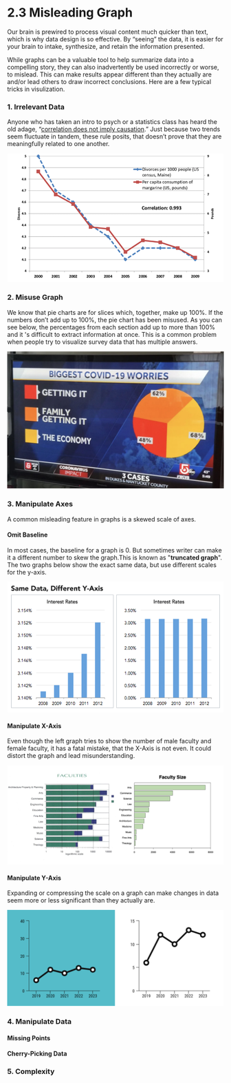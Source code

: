 # 2.3 Misleading Graph

Our brain is prewired to process visual content much quicker than text, which is why data design is so effective. By “seeing” the data, it is easier for your brain to intake, synthesize, and retain the information presented.

While graphs can be a valuable tool to help summarize data into a compelling story, they can also inadvertently be used incorrectly or worse, to mislead. This can make results appear different than they actually are and/or lead others to draw incorrect conclusions.  Here are a few typical tricks in visulization.

### 1. Irrelevant Data

Anyone who has taken an intro to psych or a statistics class has heard the old adage, “[correlation does not imply causation](http://en.wikipedia.org/wiki/Correlation_does_not_imply_causation).” Just because two trends seem fluctuate in tandem, these rule posits, that doesn’t prove that they are meaningfully related to one another. 

![](../.gitbook/assets/a-famous-spurious-correlationstylervigencom.png)

### 2. Misuse Graph

We know that pie charts are for slices which, together, make up 100%. If the numbers don’t add up to 100%, the pie chart has been misused. As you can see below, the percentages from each section add up to more than 100% and it 's difficult to extract information at once. This is a common problem when people try to visualize survey data that has multiple answers.

![](../.gitbook/assets/misleading-graphs-2020-examples-3.jpg)

### 3. Manipulate Axes

A common misleading feature in graphs is a skewed scale of axes.

#### Omit Baseline

In most cases,  the baseline for a graph is 0. But sometimes writer can make it a different number to skew the graph.This  is known as  "**truncated graph**". The two graphs below show the exact same data, but use different scales for the y-axis.

![Truncated graph](../.gitbook/assets/misleading1_yaxis.png)

#### Manipulate X-Axis

Even  though the left  graph tries to show the number of  male faculty and female faculty, it has a fatal mistake, that the X-Axis is not even.  It  could distort the graph and lead misunderstanding.

![Manipulate X-Axis](../.gitbook/assets/manipulate-x.png)

#### Manipulate Y-Axis

Expanding  or compressing  the scale on  a  graph can make changes in  data seem more or less significant than they actually are.

![](../.gitbook/assets/munipulate-y%20%281%29.png)

### 4. Manipulate Data

#### Missing Points

#### Cherry-Picking Data

### 5. Complexity 

